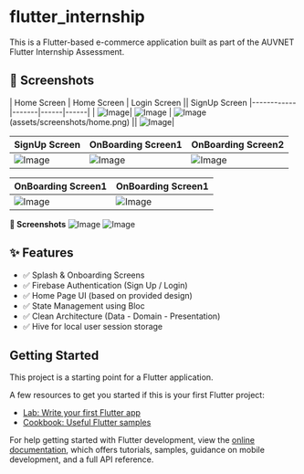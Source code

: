 # flutter_internship
This is a Flutter-based e-commerce application built as part of the AUVNET Flutter Internship Assessment.

## 📸 Screenshots

| Home Screen | Home Screen | Login Screen || SignUp Screen 
|------------|-------|------|------|
| ![Image](https://github.com/user-attachments/assets/bf7e4555-5576-4573-945a-84c6c278f652)| ![Image](https://github.com/user-attachments/assets/55751423-d02a-499e-b425-7296c0a3d1f8) | ![Image](https://github.com/user-attachments/assets/65ccd3ab-5b9e-4d65-903d-95bd63af2c6e)(assets/screenshots/home.png) || ![Image](https://github.com/user-attachments/assets/c24aa0a6-ada7-40e8-868d-fd9bffc8f8a2)|

| SignUp Screen | OnBoarding Screen1 | OnBoarding Screen2 |
|------------|-------|------|
| ![Image](https://github.com/user-attachments/assets/c24aa0a6-ada7-40e8-868d-fd9bffc8f8a2)| ![Image](https://github.com/user-attachments/assets/395b45d8-fb6d-438d-96a0-55d7d07c9207)| ![Image](https://github.com/user-attachments/assets/61eb72d2-a67b-47ba-9cd4-ac2019c7252b) |

| OnBoarding Screen1 | OnBoarding Screen1 |
|------------|-------|
| ![Image](https://github.com/user-attachments/assets/c24aa0a6-ada7-40e8-868d-fd9bffc8f8a2)| ![Image](https://github.com/user-attachments/assets/395b45d8-fb6d-438d-96a0-55d7d07c9207)| ![Image](https://github.com/user-attachments/assets/61eb72d2-a67b-47ba-9cd4-ac2019c7252b) |

**📸 Screenshots**
![Image](https://github.com/user-attachments/assets/323580d3-4ce9-4aa5-b892-30573c87d4e8)
![Image](https://github.com/user-attachments/assets/38241d70-4179-4add-ae8a-47fc6804d1a8)

## ✨ Features

- ✅ Splash & Onboarding Screens
- ✅ Firebase Authentication (Sign Up / Login)
- ✅ Home Page UI (based on provided design)
- ✅ State Management using Bloc
- ✅ Clean Architecture (Data - Domain - Presentation)
- ✅ Hive for local user session storage

## Getting Started

This project is a starting point for a Flutter application.

A few resources to get you started if this is your first Flutter project:

- [Lab: Write your first Flutter app](https://docs.flutter.dev/get-started/codelab)
- [Cookbook: Useful Flutter samples](https://docs.flutter.dev/cookbook)

For help getting started with Flutter development, view the
[online documentation](https://docs.flutter.dev/), which offers tutorials,
samples, guidance on mobile development, and a full API reference.
